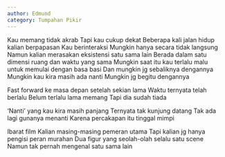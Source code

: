 ```yaml
---
author: Edmund
category: Tumpahan Pikir
---
```


Kau memang tidak akrab
Tapi kau cukup dekat
Beberapa kali jalan hidup kalian berpapasan
Kau berinteraksi
Mungkin hanya secara tidak langsung
Namun kalian merasakan eksistensi satu sama lain
Berada dalam satu dimensi ruang dan waktu yang sama
Mungkin saat itu kau terlalu malu untuk memulai dengan basa basi
Dan mungkin jg sebaliknya dengannya
Mungkin kau kira masih ada nanti
Mungkin jg begitu dengannya

Fast forward ke masa depan setelah sekian lama
Waktu ternyata telah berlalu
Belum terlalu lama memang
Tapi dia sudah tiada

‘Nanti’ yang kau kira masih panjang
Ternyata tak kunjung datang
Tak ada lagi gunanya menanti
Karena percakapan itu tinggal mimpi

Ibarat film
Kalian masing-masing pemeran utama
Tapi kalian jg hanya pengisi peran murahan
Dua figur yang seolah-olah selalu satu scene
Namun tak pernah mengenal satu sama lain